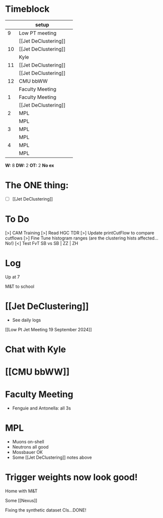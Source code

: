 # Timeblock

|     | setup                |     |
| --- | -------------------- | --- |
| 9   | Low PT meeting       |     |
|     | [[Jet DeClustering]] |     |
| 10  | [[Jet DeClustering]] |     |
|     | Kyle                 |     |
| 11  | [[Jet DeClustering]] |     |
|     | [[Jet DeClustering]] |     |
| 12  | CMU bbWW             |     |
|     | Faculty Meeting      |     |
| 1   | Faculty Meeting      |     |
|     | [[Jet DeClustering]] |     |
| 2   | MPL                  |     |
|     | MPL                  |     |
| 3   | MPL                  |     |
|     | MPL                  |     |
| 4   | MPL                  |     |
|     | MPL                  |     |

**W:** 8 
**DW:** 2
**OT:** 2
**No ex**

# The ONE thing: 
- [ ] [[Jet DeClustering]]


# To Do
[>] CAM Training
[>] Read HGC TDR
[>] Update printCutFlow to compare cutflows
[>] Fine Tune histogram ranges (are the clustering hists affected... No!)
[<] Test FvT SB vs SB | ZZ | ZH

# Log

Up at 7 

M&T to school

# [[Jet DeClustering]]
- See daily logs

[[Low Pt Jet Meeting 19 September 2024]]

# Chat with Kyle

# [[CMU bbWW]]


# Faculty Meeting
- Fenguie and Antonella: all 3s

# MPL
- Muons on-shell
- Neutrons all good
- Mossbauer OK
- Some [[Jet DeClustering]] notes above

# Trigger weights now look good!

Home with M&T

Some [[Nexus]]

Fixing the synthetic dataset CIs...DONE! 
